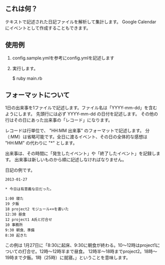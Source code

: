 ## これは何？

テキストで記述された日記ファイルを解析して集計します。
Google Calendarにイベントとして作成することもできます。


## 使用例

1. config.sample.ymlを参考にconfig.ymlを記述します

2. 実行します。

    $ ruby main.rb


## フォーマットについて

1日の出来事を1ファイルで記述します。ファイル名は「YYYY-mm-dd」を含むようにします。
先頭行には必ず YYYY-mm-dd の日付を記述します。
その他の行はその日にあった出来事の「レコード」になります。

レコードは行単位で、 "HH:MM 出来事" のフォーマットで記述します。
分（:MM）は省略可能です。全日に渡るイベント、その日の全体的な感想は "HH:MM" の代わりに "*" とします。

出来事は、その時間に「発生したイベント」や「終了したイベント」を記録します。
出来事は新しいものから順に記述しなければなりません。

日記の例です。

    2013-01-27

    * 今日は有意義な日だった。

    1:00 寝た
    19 夕飯
    18 project2 モジュール××を書いた
    12:30 昼食
    12 project1 A氏と打合せ
    10 事務所
    9:30 朝食、準備
    8:30 起きた

この例は 1月27日に「8:30に起床、9:30に朝食が終わる。10〜12時はproject1についての打合せ。12時〜12時半まで昼食。
12時半〜18時までproject2。18時〜19時まで夕飯。1時（25時）に就寝。」ということを意味します。
